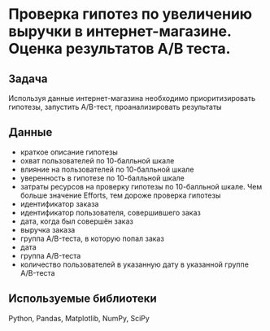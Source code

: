 # Проверка гипотез по увеличению выручки в интернет-магазине. Оценка результатов A/B теста.
## Задача
Используя данные интернет-магазина необходимо приоритизировать гипотезы, запустить A/B-тест, проанализировать результаты
## Данные
- краткое описание гипотезы
- охват пользователей по 10-балльной шкале
- влияние на пользователей по 10-балльной шкале
- уверенность в гипотезе по 10-балльной шкале
- затраты ресурсов на проверку гипотезы по 10-балльной шкале. Чем больше значение Efforts, тем дороже проверка гипотезы
- идентификатор заказа
- идентификатор пользователя, совершившего заказ
- дата, когда был совершён заказ
- выручка заказа
- группа A/B-теста, в которую попал заказ
- дата
- группа A/B-теста
- количество пользователей в указанную дату в указанной группе A/B-теста
## Используемые библиотеки
Python, Pandas, Matplotlib, NumPy, SciPy
